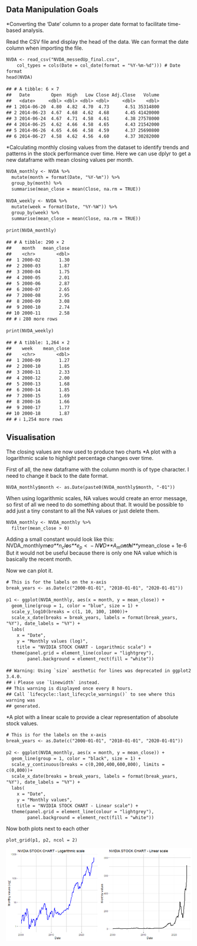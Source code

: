 ## Data Manipulation Goals

\*Converting the ‘Date’ column to a proper date format to facilitate
time-based analysis.

Read the CSV file and display the head of the data. We can format the
date column when importing the file.

    NVDA <- read_csv("NVDA_messedUp_final.csv", 
        col_types = cols(Date = col_date(format = "%Y-%m-%d"))) # Date format
    head(NVDA)

    ## # A tibble: 6 × 7
    ##   Date        Open  High   Low Close Adj.Close   Volume
    ##   <date>     <dbl> <dbl> <dbl> <dbl>     <dbl>    <dbl>
    ## 1 2014-06-20  4.80  4.82  4.70  4.73      4.51 35314800
    ## 2 2014-06-23  4.67  4.68  4.62  4.68      4.45 41420000
    ## 3 2014-06-24  4.67  4.71  4.58  4.61      4.38 27578000
    ## 4 2014-06-25  4.62  4.66  4.58  4.65      4.43 21542000
    ## 5 2014-06-26  4.65  4.66  4.58  4.59      4.37 25690800
    ## 6 2014-06-27  4.58  4.62  4.56  4.60      4.37 30282000

\*Calculating monthly closing values from the dataset to identify trends
and patterns in the stock performance over time. Here we can use dplyr
to get a new dataframe with mean closing values per month.

    NVDA_monthly <- NVDA %>%
      mutate(month = format(Date, "%Y-%m")) %>%
      group_by(month) %>%
      summarise(mean_close = mean(Close, na.rm = TRUE))

    NVDA_weekly <- NVDA %>%
      mutate(week = format(Date, "%Y-%W")) %>%
      group_by(week) %>%
      summarise(mean_close = mean(Close, na.rm = TRUE))

    print(NVDA_monthly)

    ## # A tibble: 290 × 2
    ##    month   mean_close
    ##    <chr>        <dbl>
    ##  1 2000-02       1.30
    ##  2 2000-03       1.87
    ##  3 2000-04       1.75
    ##  4 2000-05       2.01
    ##  5 2000-06       2.87
    ##  6 2000-07       2.65
    ##  7 2000-08       2.95
    ##  8 2000-09       3.08
    ##  9 2000-10       2.74
    ## 10 2000-11       2.58
    ## # ℹ 280 more rows

    print(NVDA_weekly)

    ## # A tibble: 1,264 × 2
    ##    week    mean_close
    ##    <chr>        <dbl>
    ##  1 2000-09       1.27
    ##  2 2000-10       1.85
    ##  3 2000-11       2.33
    ##  4 2000-12       2.00
    ##  5 2000-13       1.68
    ##  6 2000-14       1.85
    ##  7 2000-15       1.69
    ##  8 2000-16       1.66
    ##  9 2000-17       1.77
    ## 10 2000-18       1.87
    ## # ℹ 1,254 more rows

## Visualisation

The closing values are now used to produce two charts \*A plot with a
logarithmic scale to highlight percentage changes over time.

First of all, the new dataframe with the column month is of type
character. I need to change it back to the date format.

    NVDA_monthly$month <- as.Date(paste0(NVDA_monthly$month, "-01"))

When using logarithmic scales, NA values would create an error message,
so first of all we need to do something about that. It would be possible
to add just a tiny constant to all the NA values or just delete them.

    NVDA_monthly <- NVDA_monthly %>%
      filter(mean_close > 0)

Adding a small constant would look like this:
NVDA\_monthly*m**e**a**n*<sub>*c*</sub>*l**o**s**e*<sub>*p*</sub> &lt;  − *N**V**D**A*<sub>*m*</sub>*o**n**t**h**l**y*mean\_close +
1e-6 But it would not be useful because there is only one NA value which
is basically the recent month.

Now we can plot it.

    # This is for the labels on the x-axis
    break_years <- as.Date(c("2000-01-01", "2010-01-01", "2020-01-01"))

    p1 <- ggplot(NVDA_monthly, aes(x = month, y = mean_close)) +
      geom_line(group = 1, color = "blue", size = 1) +
      scale_y_log10(breaks = c(1, 10, 100, 1000))+
      scale_x_date(breaks = break_years, labels = format(break_years, "%Y"), date_labels = "%Y") +
      labs(
        x = "Date",
        y = "Monthly values (log)",
        title = "NVIDIA STOCK CHART - Logarithmic scale") +
      theme(panel.grid = element_line(colour = "lightgrey"),
            panel.background = element_rect(fill = "white"))

    ## Warning: Using `size` aesthetic for lines was deprecated in ggplot2 3.4.0.
    ## ℹ Please use `linewidth` instead.
    ## This warning is displayed once every 8 hours.
    ## Call `lifecycle::last_lifecycle_warnings()` to see where this warning was
    ## generated.

\*A plot with a linear scale to provide a clear representation of
absolute stock values.

    # This is for the labels on the x-axis
    break_years <- as.Date(c("2000-01-01", "2010-01-01", "2020-01-01"))

    p2 <- ggplot(NVDA_monthly, aes(x = month, y = mean_close)) +
      geom_line(group = 1, color = "black", size = 1) +
      scale_y_continuous(breaks = c(0,200,400,600,800), limits = c(0,800))+
      scale_x_date(breaks = break_years, labels = format(break_years, "%Y"), date_labels = "%Y") +
      labs(
        x = "Date",
        y = "Monthly values",
        title = "NVIDIA STOCK CHART - Linear scale") +
      theme(panel.grid = element_line(colour = "lightgrey"),
            panel.background = element_rect(fill = "white"))

Now both plots next to each other

    plot_grid(p1, p2, ncol = 2)

![](timow98_files/figure-markdown_strict/plot_grid_output-1.png)
